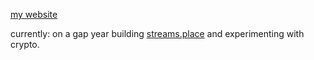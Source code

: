 [my website](https://soulninja.lol)

currently: on a gap year building [streams.place](https://streams.place) and experimenting with crypto.
